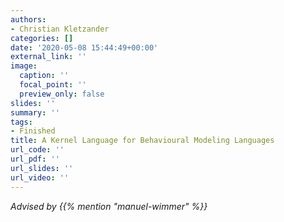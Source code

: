 ```yaml
---
authors:
- Christian Kletzander
categories: []
date: '2020-05-08 15:44:49+00:00'
external_link: ''
image:
  caption: ''
  focal_point: ''
  preview_only: false
slides: ''
summary: ''
tags:
- Finished
title: A Kernel Language for Behavioural Modeling Languages
url_code: ''
url_pdf: ''
url_slides: ''
url_video: ''
---
```




*Advised by {{% mention "manuel-wimmer" %}}*